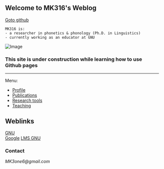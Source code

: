 ## Welcome to MK316's Weblog

[Goto github]("https://github.com/MK316/")
```
MK316 is:  
- a researcher in phonetics & phonology (Ph.D. in Linguistics)  
- currently working as an educator at GNU
```

![Image](https://github.com/MK316/mkfiles/blob/main/porfile.JPG)

### This site is under construction while learning how to use Github pages

---  
Menu:

- [Profile]("https://www.google.com")
- [Publications]("https://www.google.com")
- [Research tools]("https://www.google.com")
- [Teaching]("https://www.google.com")



## Weblinks  
[GNU]("https://www.gnu.ac.kr")  
[Google]("https://www.google.com")
[LMS GNU]("https://rec.ac.kr/gnu")




### Contact
_MK3one6@gmail.com_

